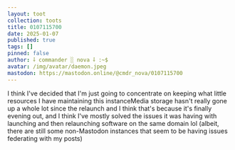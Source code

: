 ```yaml
---
layout: toot
collection: toots
title: 0107115700
date: 2025-01-07
published: true
tags: []
pinned: false
author: ⸸ commander ░ nova ⸸ :~$
avatar: /img/avatar/daemon.jpeg
mastodon: https://mastodon.online/@cmdr_nova/0107115700
---
```


I think I've decided that I'm just going to concentrate on keeping what little resources I have maintaining this instanceMedia storage hasn't really gone up a whole lot since the relaunch and I think that's because it's finally evening out, and I think I've mostly solved the issues it was having with launching and then relaunching software on the same domain lol (albeit, there are still some non-Mastodon instances that seem to be having issues federating with my posts)
